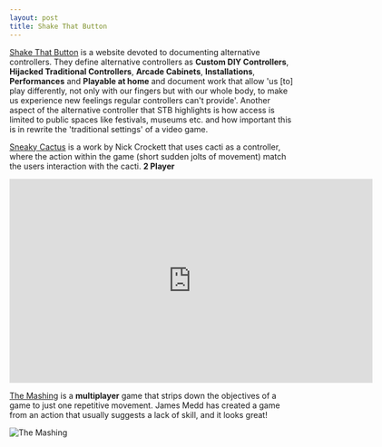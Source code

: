 ```yaml
---
layout: post
title: Shake That Button
---
```


[Shake That Button](http://shakethatbutton.com/about-alternative-controllers/) is a website devoted to documenting alternative controllers. They define alternative controllers as **Custom DIY Controllers**, **Hijacked Traditional Controllers**, **Arcade Cabinets**, **Installations**, **Performances** and **Playable at home** and document work that allow 'us [to] play differently, not only with our fingers but with our whole body, to make us experience new feelings regular controllers can't provide'. Another aspect of the alternative controller that STB highlights is how access is limited to public spaces like festivals, museums etc. and how important this is in rewrite the 'traditional settings' of a video game. 

[Sneaky Cactus](http://shakethatbutton.com/sneaky-cactus/) is a work by Nick Crockett that uses cacti as a controller, where the action within the game (short sudden jolts of movement) match the users interaction with the cacti. **2 Player**

<iframe src="https://player.vimeo.com/video/124352631" width="640" height="360" frameborder="0" webkitallowfullscreen mozallowfullscreen allowfullscreen></iframe>

[The Mashing](http://shakethatbutton.com/the-mashing/) is a **multiplayer** game that strips down the objectives of a game to just one repetitive movement. James Medd has created a game from an action that usually suggests a lack of skill, and it looks great!

![The Mashing](http://shakethatbutton.com/wp-content/uploads/2016/07/mashing.png)
